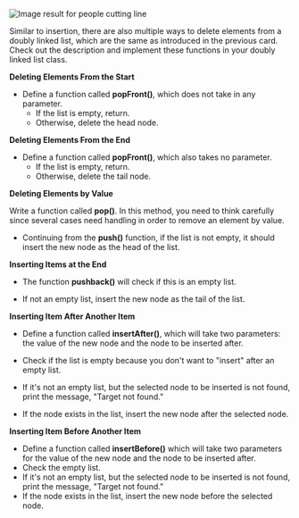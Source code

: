 <!--title={Remove an Item From Doubly Linked List}--> 

<!--badges={Algorithms:25,Python:20}-->

<!--concepts={Deleting from a Linked List}-->

 ![Image result for people cutting line](https://i.pinimg.com/originals/b7/1e/52/b71e52fe9f19d6d14f5c58bc5ff22f41.jpg) 

Similar to insertion, there are also multiple ways to delete elements from a doubly linked list, which are the same as introduced in the previous card. Check out the description and implement these functions in your doubly linked list class.

**Deleting Elements From the Start**

- Define a function called **popFront()**, which does not take in any parameter.
  - If the list is empty, return.
  - Otherwise, delete the head node.

**Deleting Elements From the End**

- Define a function called **popFront()**, which also takes no parameter.
  - If the list is empty, return.
  - Otherwise, delete the tail node.

**Deleting Elements by Value**

Write a function called **pop()**. In this method, you need to think carefully since several cases need handling in order to remove an element by value.

- Continuing from the **push()** function, if the list is not empty, it should insert the new node as the head of the list.

**Inserting Items at the End**

- The function **pushback()** will check if this is an empty list.

- If not an empty list, insert the new node as the tail of the list.


**Inserting Item After Another Item**

- Define a function called **insertAfter()**, which will take two parameters: the value of the new node and the node to be inserted after.

- Check if the list is empty because you don't want to "insert" after an empty list. 

- If it's not an empty list, but the selected node to be inserted is not found, print the message, "Target not found."

- If the node exists in the list, insert the new node after the selected node.


**Inserting Item Before Another Item**

- Define a function called **insertBefore()** which will take two parameters for the value of the new node and the node to be inserted after.
- Check the empty list.
- If it's not an empty list, but the selected node to be inserted is not found, print the message, "Target not found."
- If the node exists in the list, insert the new node before the selected node.

